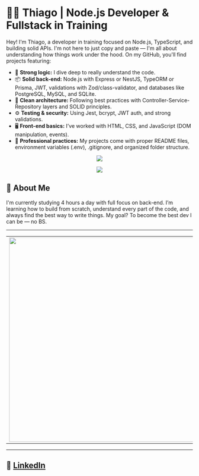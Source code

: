 

# 👨‍💻 Thiago | Node.js Developer & Fullstack in Training

Hey! I'm Thiago, a developer in training focused on Node.js, TypeScript, and building solid APIs. I'm not here to just copy and paste — I'm all about understanding how things work under the hood. On my GitHub, you'll find projects featuring:

- 🧠 **Strong logic:** I dive deep to really understand the code.
- 📦 **Solid back-end:** Node.js with Express or NestJS, TypeORM or Prisma, JWT, validations with Zod/class-validator, and databases like PostgreSQL, MySQL, and SQLite.
- 🧰 **Clean architecture:** Following best practices with Controller-Service-Repository layers and SOLID principles.
- ⚙️ **Testing & security:** Using Jest, bcrypt, JWT auth, and strong validations.
- 🖥️ **Front-end basics:** I’ve worked with HTML, CSS, and JavaScript (DOM manipulation, events).
- 🧪 **Professional practices:** My projects come with proper README files, environment variables (.env), .gitignore, and organized folder structure.

<p align="center">
  <a href="https://skillicons.dev">
    <img src="https://skillicons.dev/icons?i=git,docker,ts,js,nestjs,nodejs,pug,python,figma,html,css" />
  </a>
</p>
<p align="center">
  <a href="https://skillicons.dev">
    <img src="https://skillicons.dev/icons?i=prisma,sequelize,mysql,mongodb,postgresql,sqlite,aws,windows,jest" />
  </a>
</p>

## 🚀 About Me

I'm currently studying 4 hours a day with full focus on back-end. I’m learning how to build from scratch, understand every part of the code, and always find the best way to write things. My goal? To become the best dev I can be — no BS.

---

<table>
  <tr>
    <td>
      <img src="https://github-readme-stats.vercel.app/api?username=thiagosampaiog&show_icons=true&theme=tokyonight&custom_title=Thiago%20Galdino%20Sampaio's%20GitHub%20Stats&hide_border=true&card_width=450px" width="550"/>
    </td>
    <td>
      <img src="https://github-readme-stats.vercel.app/api/top-langs/?username=thiagosampaiog&layout=donut&theme=tokyonight&hide_border=true&card_width=320px" width="450"/>
    </td>
  </tr>
</table>

---
💼 **[LinkedIn](https://www.linkedin.com/in/thiago-sampaiog/)**  
---


